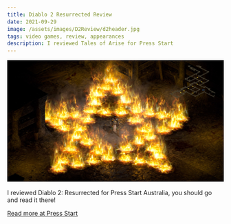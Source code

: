 ```yaml
---
title: Diablo 2 Resurrected Review
date: 2021-09-29
image: /assets/images/D2Review/d2header.jpg
tags: video games, review, appearances
description: I reviewed Tales of Arise for Press Start
---
```

![Character in the middle of demonic star](/assets/images/D2Review/d2header.jpg)

I reviewed Diablo 2: Resurrected for Press Start Australia, you should go and read it there!

[Read more at Press Start](https://press-start.com.au/reviews/ps5-reviews/2021/09/29/diablo-2-resurrected-review-once-more-into-the-den-of-evil/)
<!--more-->


